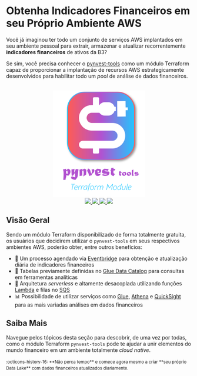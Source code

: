 # Obtenha Indicadores Financeiros em seu Próprio Ambiente AWS

Você já imaginou ter todo um conjunto de serviços AWS implantados em seu ambiente pessoal para extrair, armazenar e atualizar recorrentemente **indicadores financeiros** de ativos da B3?

Se sim, você precisa conhecer o [pynvest-tools](https://github.com/ThiagoPanini/pynvest-tools) como um módulo Terraform capaz de proporcionar a implantação de recursos AWS estrategicamente desenvolvidos para habilitar todo um *pool* de análise de dados financeiros.

<div align="center">
    <br><img src="https://github.com/ThiagoPanini/pynvest-tools/blob/v0.2.x/docs/imgs/logo/logo.png?raw=true" width=250 alt="pynvest-logo">
</div>

<div align="center">

  <a href="https://www.terraform.io/">
    <img src="https://img.shields.io/badge/terraform-grey?style=for-the-badge&logo=terraform&logoColor=B252D0">
  </a>

  <a href="https://www.mkdocs.org/">
    <img src="https://img.shields.io/badge/mkdocs-grey?style=for-the-badge&logo=markdown&logoColor=B252D0">
  </a>

  <a href="https://readthedocs.org/">
    <img src="https://img.shields.io/badge/readthedocs-grey?style=for-the-badge&logo=readthedocs&logoColor=B252D0">
  </a>

  <a href="https://github.com/">
    <img src="https://img.shields.io/badge/github-grey?style=for-the-badge&logo=github&logoColor=B252D0">
  </a>

</div>


## Visão Geral

Sendo um módulo Terraform disponibilizado de forma totalmente gratuita, os usuários que decidirem utilizar o `pynvest-tools` em seus respectivos ambientes AWS, poderão obter, entre outros benefícios:

- 🎯 Um processo agendado via [Eventbridge](https://aws.amazon.com/pt/eventbridge/) para obtenção e atualização diária de indicadores financeiros
- 📖 Tabelas previamente definidas no [Glue Data Catalog](https://docs.aws.amazon.com/pt_br/glue/latest/dg/start-data-catalog.html) para consultas em ferramentas analíticas
- 🧲 Arquitetura *serverless* e altamente desacoplada utilizando funções [Lambda](https://aws.amazon.com/pt/lambda/) e filas no [SQS](https://aws.amazon.com/sqs/)
- 📊 Possibilidade de utilizar serviços como [Glue](https://aws.amazon.com/pt/glue/), [Athena](https://aws.amazon.com/pt/athena/) e [QuickSight](https://aws.amazon.com/quicksight/) para as mais variadas análises em dados financeiros

## Saiba Mais

Navegue pelos tópicos desta seção para descobrir, de uma vez por todas, como o módulo Terraform `pynvest-tools` pode te ajudar a unir elementos do mundo financeiro em um ambiente totalmente *cloud native*.

<small>
  :octicons-history-16:
  **Não perca tempo** e comece agora mesmo a criar **seu próprio Data Lake** com dados financeiros atualizados diariamente.
</small>
